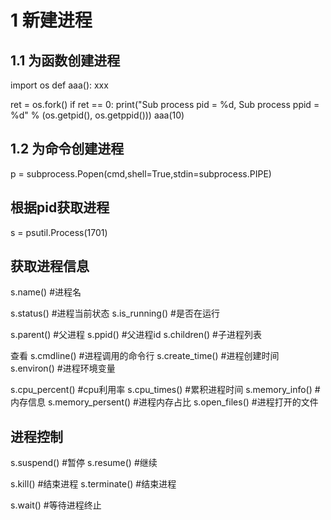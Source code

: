# 1 新建进程
## 1.1 为函数创建进程
import os
def aaa():
    xxx

ret = os.fork()
    if ret == 0:
        print("Sub process pid = %d, Sub process ppid = %d" % (os.getpid(), os.getppid()))
        aaa(10)

## 1.2 为命令创建进程
p = subprocess.Popen(cmd,shell=True,stdin=subprocess.PIPE)

## 根据pid获取进程
s = psutil.Process(1701)

## 获取进程信息
s.name() #进程名

s.status() #进程当前状态
s.is_running() #是否在运行

s.parent() #父进程
s.ppid() #父进程id
s.children() #子进程列表

查看
s.cmdline() #进程调用的命令行
s.create_time() #进程创建时间
s.environ() #进程环境变量

s.cpu_percent() #cpu利用率
s.cpu_times() #累积进程时间
s.memory_info() #内存信息
s.memory_persent() #进程内存占比
s.open_files() #进程打开的文件

## 进程控制
s.suspend() #暂停
s.resume() #继续

s.kill() #结束进程
s.terminate() #结束进程

s.wait() #等待进程终止